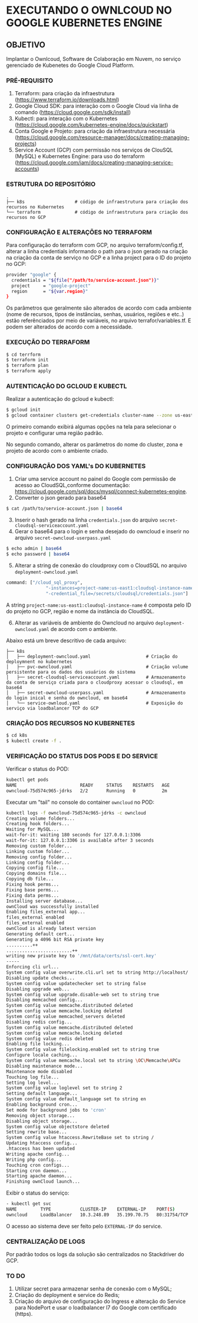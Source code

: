 # EXECUTANDO O OWNLCOUD NO GOOGLE KUBERNETES ENGINE 

## OBJETIVO
Implantar o Ownlcoud, Software de Colaboração em Nuvem, no serviço gerenciado de Kubenetes do Google Cloud Platform.

### PRÉ-REQUISITO

1. Terraform: para criação da infraestrutura (https://www.terraform.io/downloads.html)
2. Google Cloud SDK: para interação com o Google Cloud via linha de comando (https://cloud.google.com/sdk/install)
3. Kubectl: para interação com o Kubernetes (https://cloud.google.com/kubernetes-engine/docs/quickstart)
4. Conta Google e Projeto: para criação da infraestrutura necessária (https://cloud.google.com/resource-manager/docs/creating-managing-projects)
5. Service Account (GCP) com permissão nos serviços de ClouSQL (MySQL) e Kubernetes Engine: para uso do terraform (https://cloud.google.com/iam/docs/creating-managing-service-accounts) 

### ESTRUTURA DO REPOSITÓRIO
    .
    ├── k8s                   # código de infraestrutura para criação dos recursos no Kubernetes    
    └── terraform             # código de infraestrutura para criação dos recursos no GCP


### CONFIGURAÇÃO E ALTERAÇÕES NO TERRAFORM

Para configuração do terraform com GCP, no arquivo terraform/config.tf, alterar a linha credentials informando o path para o json gerado na criação na criação da conta de serviço no GCP e a linha project para o ID do projeto no GCP:

```bash
provider "google" {
  credentials = "${file("/path/to/service-account.json")}"
  project     = "google-project"
  region      = "${var.region}"
}
```
Os parâmetros que geralmente são alterados de acordo com cada ambiente (nome de recursos, tipos de instâncias, senhas, usuários, regiões e etc..) estão referênciados por meio de variáveis, no arquivo terrafor/variables.tf. E podem ser alterados de acordo com a necessidade.

### EXECUÇÃO DO TERRAFORM
```bash
$ cd terrform
$ terraform init
$ terraform plan
$ terraform apply
```

### AUTENTICAÇÃO DO GCLOUD E KUBECTL
Realizar a autenticação do gcloud e kubectl:

```bash
$ gcloud init
$ gcloud container clusters get-credentials cluster-name --zone us-east1-c --project project-id
```

O primeiro comando exibirá algumas opções na tela para selecionar o projeto e configurar uma região padrão.

No segundo comando, alterar os parâmetros do nome do cluster, zona e projeto de acordo com o ambiente criado.

### CONFIGURAÇÃO DOS YAML's DO KUBERNETES

1. Criar uma service account no painel do Google com permissão de acesso ao CloudSQL,conforme documentação: https://cloud.google.com/sql/docs/mysql/connect-kubernetes-engine.
2. Converter o json gerado para base64
```bash
$ cat /path/to/service-account.json | base64
```
3. Inserir o hash gerado na linha `credentials.json` do arquivo `secret-cloudsql-serviceaccount.yaml`
4. Gerar o base64 para o login e senha desejado do owncloud e inserir no arquivo `secret-owncloud-userpass.yaml`
```bash
$ echo admin | base64
$ echo password | base64
```
5. Alterar a string de conexão do cloudproxy com o CloudSQL no arquivo `deployment-owncloud.yaml`
```bash
command: ["/cloud_sql_proxy",
               "-instances=project-name:us-east1:cloudsql-instance-name=tcp:3306",
               "-credential_file=/secrets/cloudsql/credentials.json"]
```
A string `project-name:us-east1:cloudsql-instance-name` é composta pelo ID do projeto no GCP, região e nome da instância do CloudSQL.

6. Alterar as variáveis de ambiente do Owncloud no arquivo `deployment-owncloud.yaml` de acordo com o ambiente.

Abaixo está um breve descritivo de cada arquivo:

    ├── k8s                    
    │   ├── deployment-owncloud.yaml                     # Criação do deploymnent no kubernetes
    │   ├── pvc-owncloud.yaml                            # Criação volume persistente para os dados dos usuários do sistema
    │   ├── secret-cloudsql-serviceaccount.yaml          # Armazenamento da conta de serviço criada para o cloudproxy acessar o cloudsql, em base64
    │   ├── secret-owncloud-userpass.yaml                # Armazenamento do login inical e senha do owncloud, em base64
    │   └── service-ownloud.yaml                         # Exposição do serviço via loadbalancer TCP do GCP



### CRIAÇÃO DOS RECURSOS NO KUBERNETES
```bash
$ cd k8s
$ kubectl create -f .
```

### VERIFICAÇÃO DO STATUS DOS PODS E DO SERVICE

Verificar o status do POD:

```bash
kubectl get pods
NAME                        READY     STATUS    RESTARTS   AGE
owncloud-75d574c965-jdrks   2/2       Running   0          2m
```

Executar um "tail" no console do container `owncloud` no POD:
```bash
kubectl logs -f owncloud-75d574c965-jdrks -c owncloud
Creating volume folders...
Creating hook folders...
Waiting for MySQL...
wait-for-it: waiting 180 seconds for 127.0.0.1:3306
wait-for-it: 127.0.0.1:3306 is available after 3 seconds
Removing custom folder...
Linking custom folder...
Removing config folder...
Linking config folder...
Copying config file...
Copying domains file...
Copying db file...
Fixing hook perms...
Fixing base perms...
Fixing data perms...
Installing server database...
ownCloud was successfully installed
Enabling files_external app...
files_external enabled
files_external enabled
ownCloud is already latest version
Generating default cert...
Generating a 4096 bit RSA private key
..........++
.........................++
writing new private key to '/mnt/data/certs/ssl-cert.key'
-----
Enforcing cli url...
System config value overwrite.cli.url set to string http://localhost/
Disabling update checks...
System config value updatechecker set to string false
Disabling upgrade web...
System config value upgrade.disable-web set to string true
Disabling memcached config...
System config value memcache.distributed deleted
System config value memcache.locking deleted
System config value memcached_servers deleted
Disabling redis config...
System config value memcache.distributed deleted
System config value memcache.locking deleted
System config value redis deleted
Enabling file locking...
System config value filelocking.enabled set to string true
Configure locale caching...
System config value memcache.local set to string \OC\Memcache\APCu
Disabling maintenance mode...
Maintenance mode disabled
Touching log file...
Setting log level...
System config value loglevel set to string 2
Setting default language...
System config value default_language set to string en
Enabling background cron...
Set mode for background jobs to 'cron'
Removing object storage...
Disabling object storage...
System config value objectstore deleted
Setting rewrite base...
System config value htaccess.RewriteBase set to string /
Updating htaccess config...
.htaccess has been updated
Writing apache config...
Writing php config...
Touching cron configs...
Starting cron daemon...
Starting apache daemon...
Finishing ownCloud launch...
```

Exibir o status do serviço:

```bash
- kubectl get svc
NAME         TYPE           CLUSTER-IP    EXTERNAL-IP    PORT(S)        AGE
owncloud     LoadBalancer   10.3.248.89   35.199.70.75   80:31754/TCP   5m
```

O acesso ao sistema deve ser feito pelo `EXTERNAL-IP` do service.

### CENTRALIZAÇÃO DE LOGS
Por padrão todos os logs da solução são centralizados no Stackdriver do GCP.

### TO DO
1. Utilizar secret para armazenar senha de conexão com o MySQL;
2. Criação do deployment e service do Redis;
3. Criação do arquivo de configuração do Ingress e alteração do Service para NodePort e usar o loadbalancer l7 do Google com certificado (https).
